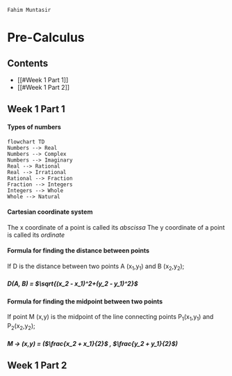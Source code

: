 `Fahim Muntasir`
# Pre-Calculus
## Contents
- [[#Week 1 Part 1]]
- [[#Week 1 Part 2]]
## Week 1 Part 1
#### Types of numbers
```mermaid
flowchart TD
Numbers --> Real
Numbers --> Complex
Numbers --> Imaginary
Real --> Rational
Real --> Irrational
Rational --> Fraction
Fraction --> Integers
Integers --> Whole
Whole --> Natural
```
#### Cartesian coordinate system
The x coordinate of a point is called its *abscissa*
The y coordinate of a point is called its *ordinate*
#### Formula for finding the distance between points
If D is the distance between two points A (x<sub>1</sub>,y<sub>1</sub>) and B (x<sub>2</sub>,y<sub>2</sub>);
##### D(A, B) = $\sqrt{(x_2 - x_1)^2+(y_2 - y_1)^2}$

#### Formula for finding the midpoint between two points
If point M (x,y) is the midpoint of the line connecting points P<sub>1</sub>(x<sub>1</sub>,y<sub>1</sub>) and P<sub>2</sub>(x<sub>2</sub>,y<sub>2</sub>);
##### M -> (x,y) = ($\frac{x_2 + x_1}{2}$ , $\frac{y_2 + y_1}{2}$)
## Week 1 Part 2

